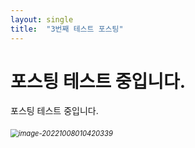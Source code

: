```yaml
---
layout: single
title:  "3번째 테스트 포스팅"		
---
```


# 포스팅 테스트 중입니다.

포스팅 테스트 중입니다.

###### <img src="C:\dave\github_blog\jmk360.github.io\images\2022-10-08-third\image-20221008010420339.png" alt="image-20221008010420339" style="zoom:80%;" />

